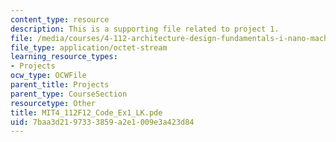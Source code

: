 ```yaml
---
content_type: resource
description: This is a supporting file related to project 1.
file: /media/courses/4-112-architecture-design-fundamentals-i-nano-machines-fall-2012/7baa3d2197333859a2e1009e3a423d84_MIT4_112F12_Code_Ex1_LK.pde
file_type: application/octet-stream
learning_resource_types:
- Projects
ocw_type: OCWFile
parent_title: Projects
parent_type: CourseSection
resourcetype: Other
title: MIT4_112F12_Code_Ex1_LK.pde
uid: 7baa3d21-9733-3859-a2e1-009e3a423d84
---
```

